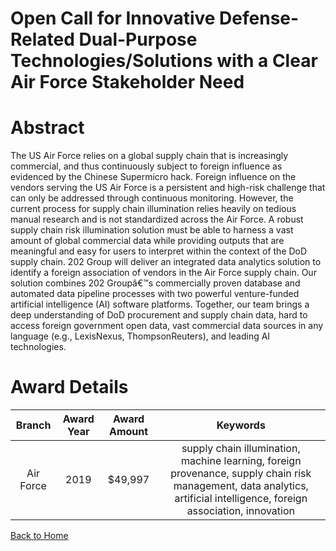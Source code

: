 
Open Call for Innovative Defense-Related Dual-Purpose Technologies/Solutions with a Clear Air Force Stakeholder Need
====================================================================================================================

# Abstract


The US Air Force relies on a global supply chain that is increasingly commercial, and thus continuously subject to foreign influence as evidenced by the Chinese Supermicro hack. Foreign influence on the vendors serving the US Air Force is a persistent and high-risk challenge that can only be addressed through continuous monitoring. However, the current process for supply chain illumination relies heavily on tedious manual research and is not standardized across the Air Force. A robust supply chain risk illumination solution must be able to harness a vast amount of global commercial data while providing outputs that are meaningful and easy for users to interpret within the context of the DoD supply chain. 202 Group will deliver an integrated data analytics solution to identify a foreign association of vendors in the Air Force supply chain. Our solution combines 202 Groupâ€™s commercially proven database and automated data pipeline processes with two powerful venture-funded artificial intelligence (AI) software platforms. Together, our team brings a deep understanding of DoD procurement and supply chain data, hard to access foreign government open data, vast commercial data sources in any language (e.g., LexisNexus, ThompsonReuters), and leading AI technologies.  

# Award Details

|Branch|Award Year|Award Amount|Keywords|
| :---: | :---: | :---: | :---: |
|Air Force|2019|$49,997|supply chain illumination, machine learning, foreign provenance, supply chain risk management, data analytics, artificial intelligence, foreign association, innovation|
  
  


[Back to Home](https://github.com/chrischow/dod_sbir_awards/DJ/#1523)
